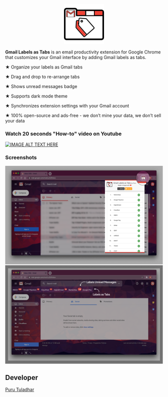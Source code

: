 <link rel="shortcut icon" type="image/x-icon" href="gmail-labels-as-tabs/images/icons/16.png">

<p align="center">
  <img src="images/logo.png" />
</p>

**Gmail Labels as Tabs** is an email productivity extension for Google Chrome that customizes your Gmail interface by adding Gmail labels as tabs.

★ Organize your labels as Gmail tabs

★ Drag and drop to re-arrange tabs

★ Shows unread messages badge

★ Supports dark mode theme

★ Synchronizes extension settings with your Gmail account

★ 100% open-source and ads-free - we don’t mine your data, we don’t sell your data

### Watch 20 seconds "How-to" video on Youtube
[![IMAGE ALT TEXT HERE](https://img.youtube.com/vi/XF5KXcwmlmo/0.jpg)](https://www.youtube.com/watch?v=XF5KXcwmlmo)

### Screenshots
![](images/screenshots/screenshot-1.png)
![](images/screenshots/screenshot-2.png)

## Developer
[Puru Tuladhar](https://github.com/tuladhar)
